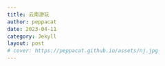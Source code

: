 ```yaml
---
title: 云南游玩
author: peppacat
date: 2023-04-11
category: Jekyll
layout: post
# cover: https://peppacat.github.io/assets/nj.jpg
---
```


<head>
    <style>
        .box {
            display: flex;
            flex-wrap: wrap;
        }

        .imageBox {
            position: relative;
            overflow: hidden;
            margin-bottom: 2%;
            width: 1000px;
        }

        /* 2/3 */
        .imageBox img:nth-child(1):nth-last-child(2),
        .imageBox img:nth-child(2):nth-last-child(1),
        .imageBox img:nth-child(1):nth-last-child(3),
        .imageBox img:nth-child(2):nth-last-child(2),
        .imageBox img:nth-child(3):nth-last-child(1) {
            width: 32%;
        }

        /* 4 */
        .imageBox img:nth-child(1):nth-last-child(4),
        .imageBox img:nth-child(2):nth-last-child(3),
        .imageBox img:nth-child(3):nth-last-child(2),
        .imageBox img:nth-child(4):nth-last-child(1) {
            width: 49%;
        }

        /*  5张以上图片  */
        .imageBox img:nth-child(1):nth-last-child(n + 5),
        .imageBox img:nth-child(1):nth-last-child(n + 5)~img {
            width: 32%;
        }
    </style>
</head>

# 地图

  <div class="box">
      <div class="imageBox">
          <img src="\assets\yunnan\yunnan.png">
          <img src="\assets\yunnan\dali.png">
          <img src="\assets\yunnan\lijiang.png">
          <img src="\assets\yunnan\luguhu.png">
          <img src="\assets\yunnan\xianggelila.png">
          <img src="\assets\yunnan\kunming.png">
      </div>
  </div>

# 时间
* 9天:4.29-5.7

# 准备
* 提前订机票
* 提前订火车票
* 提前订酒店
* 购买户外装备
* 下载app(马蜂窝,大众点评,游云南,高德地图,百度地图)

# 行李
<div class="table-wrapper" markdown="block">

  |名称|说明|出门确认|其他|
  |:-:|:-:|:-:|:-:|
  |手机||||
  |钱包|身份证,银行卡,现金1000备用|||
  |钥匙||||
  |背包||||
  |电脑||||
  |耳机||||
  |充电宝|2W毫安||2w以内可以登机|
  |充电线||||
  |自拍杆||||
  |雨伞||||
  |水杯||||
  |防晒霜||||
  |防晒衣||||
  |墨镜||||
  |遮阳帽||||
  |冲锋衣||||
  |抓绒衣||||
  |换洗衣服|三套|||
  |洗漱用品|牙膏,牙刷,洗面奶,防嗮霜,刮胡刀,毛巾|||
  |纸巾||||
  |红景天||||
  |氧气||||
  |口罩||||
  |零食|一天的泡面,面包,水,零食|||

</div>

# 路线
昆明->泸沽湖(1天)->香格里拉(1天)->虎跳峡(1天)->丽江(1天)->大理(1天)->昆明(1天）

```
1. 行程重点香格里拉和泸沽湖,大理和丽江偏商业化
2. 大理景点多,环湖游玩比较费时间,多安排时间
3. 丽江商业化最严重,无太多风景,喜欢夜生活和热闹的可以多安排
4. 香格里拉和泸沽湖虽远,一定要去
5. 云南紫外线强,一定要注意防嗮
```

# 行程

<div class="table-wrapper" markdown="block">

  |日期|行程|景点|吃饭|住宿|费用|备注|
  |:-:|:-:|:-:|:-:|:-:|:-:|:-:|
  |4.28-4.30|赶路|无|零食|卧铺|446|火车34h|
  |4.30|昆明->丽江->泸沽湖|无||泸沽湖||汽车4h,汽车4h|
  |5.1|泸沽湖|环湖||泸沽湖|||
  |5.2|泸沽湖->丽江->香格里拉|无|香格里拉吃晚饭|香格里拉||汽车4h,汽车2.5h|
  |5.3|香格里拉|拉普达措公园||香格里拉|||
  |5.4|香格里拉->虎跳峡->丽江|夜市,古城||丽江||汽车2.5h|
  |5.5|丽江|古城||大理||晚上到大理，火车2小时|
  |5.6|大理|苍山和洱海||大理|||
  |5.7|大理->昆明|大理||||火车2h|
  
  </div>

# 景点
## 泸沽湖
1. 里格岛(观赏泸沽湖的绝佳地) 
2. 格姆女神山(坐滑道拍摄泸沽湖) 
3. 泸源涯(摩梭的神圣之地) 
4. 情人滩(情侣打卡点) 
5. 女神山(日落最佳观赏地,世外桃源) 
6. 草海(邂逅最美日落) 
7. 走婚桥(天下第一鹊桥,摩梭男女约会之地)


## 香格里拉
1. 拉普达措公园


## 丽江
1. 玉龙雪山(不去了)
2. 丽江古城
3. 丽江夜景


## 大理
1. 大理古城(4A景区,南诏国大理国都城)
2. 洱海
3. 喜洲古镇(看油菜花,水稻田,品尝正宗喜洲粑粑吧)
4. 天龙八部影视城(天龙八部拍摄地,感受当年繁荣大理国)
5. 大理夜景
6. 苍山

## 昆明
1. 滇池(昆明灵魂) 
2. 海埂大坝(喂红嘴鸥)


# 吃饭

## 泸沽湖
1. 阿玛菌香园土鸡火锅(大洛水泸沽湖店) 
2. 摩梭火焰烧烤 
3. 五叶私房.盐帮味道:川菜 
4. 蒸汽石锅鱼

## 香格里拉
1. 顺顺小吃 
2. 塔洛藏餐吧 
3. 老字号特色藏餐 

## 丽江
1. 阿婆腊排骨火锅(旗舰店) 
2. 滇厨餐厅.小锅巴纳西美食 
3. 石锅渔山馆.云南野生菌主题餐厅 
4. 云雪丽.民族风情纳西庭院餐厅 

## 大理
1. 大理段公子.天龙八部特色体验店 
2. 大理方舟胖子.我在大理等你店 
3. 云隐小厨.传统大理美食 

## 昆明
1. 当地特色小吃


# 住宿

<div class="table-wrapper" markdown="block">

|日期|酒店|价格|地点|
|:-:|:-:|:-:|:-:|
|4.28-4.29|卧铺|440||
|4.30|泸沽湖碧波悠然客栈|458/2|泸沽湖|
|5.1|泸沽湖碧波悠然客栈|458/2|泸沽湖|
|5.2|泸沽湖碧波悠然客栈|458/2|泸沽湖|
|5.3|香格里拉悦香居客栈|246/2|香格里拉.独克宗古城|
|5.4|香格里拉悦香居客栈|246/2|香格里拉.独克宗古城|
|5.5|||丽江|
|5.6|||大理|
|5.7|||回家|

</div>

# 小记
